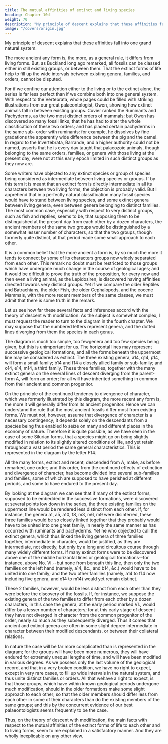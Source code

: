 ```yaml
---
title: The mutual affinities of extinct and living species
heading: Chapter 10d
weight: 70
description: "My principle of descent explains that these affinities fall into one grand natural system"
image: "/covers/origin.jpg"
---
```



My principle of descent explains that these affinities fall into one grand natural system.

The more ancient any form is, the more, as a general rule, it differs from living forms. But, as Buckland long ago remarked, all fossils can be classed either in still existing groups, or between them. That the extinct forms of life help to fill up
the wide intervals between existing genera, families, and orders, cannot be disputed. 

For if we confine our attention either to the living or to the extinct alone, the series is far less perfect than if we combine both into one general system. With respect to the Vertebrata, whole pages could be filled with striking illustrations from our great palaeontologist, Owen, showing how extinct animals fall in between existing groups. Cuvier ranked the Ruminants and Pachyderms, as the two most distinct orders of mammals; but Owen has discovered so many fossil links, that he has had to alter the whole classification of these two orders; and has placed certain pachyderms in the same sub- order with ruminants: for example, he dissolves by fine gradations the apparently wide difference between the pig and the camel. In regard to the Invertebrata, Barrande, and a higher authority could not be named, asserts that he is every day taught that palaeozoic animals, though belonging to the same orders, families, or genera with those living at the present day, were not at this early epoch limited in such distinct groups as they now are.

Some writers have objected to any extinct species or group of species being considered as intermediate between living species or groups. If by this term it is meant that an extinct form is directly intermediate in all its characters between two living forms, the objection is probably valid. But I apprehend that in a perfectly natural classification many fossil species would have to stand between living species, and some extinct genera between living genera, even between genera belonging to distinct families. The most common case, especially with respect to very distinct groups, such as fish and reptiles, seems to be, that supposing them to be distinguished at the present day from each other by a dozen characters, the ancient members of the same two groups would be distinguished by a somewhat lesser number of characters, so that the two groups, though formerly quite distinct, at that period made some small approach to each other.

It is a common belief that the more ancient a form is, by so much the more it tends to connect by some of its characters groups now widely separated from each other. This remark no doubt must be restricted to those groups which have undergone much change in the course of geological ages; and it would be difficult to prove the truth of the proposition, for every now and then even a living animal, as the Lepidosiren, is discovered having affinities directed towards very distinct groups. Yet if we compare the older Reptiles and Batrachians, the older Fish, the older Cephalopods, and the eocene Mammals, with the more recent members of the same classes, we must admit that there is some truth in the remark.

Let us see how far these several facts and inferences accord with the theory of descent with
modification. As the subject is somewhat complex, I must request the reader to turn to the diagram
in the fourth chapter. We may suppose that the numbered letters represent genera, and the dotted
lines diverging from them the species in each genus. 

The diagram is much too simple, too fewgenera and too few species being given, but this is unimportant for us. The horizontal lines may represent successive geological formations, and all the forms beneath the uppermost line may be considered as extinct. The three existing genera, a14, q14, p14, will form a small family; b14 and f14 a closely allied family or sub-family; and o14, e14, m14, a third family. These three families, together with the many extinct genera on the several lines of descent diverging from the parent-form A, will form an order; for all will have inherited something in common from their ancient and
common progenitor. 

On the principle of the continued tendency to divergence of character, which was formerly illustrated by this diagram, the more recent any form is, the more it will generally differ from its ancient progenitor. Hence we can understand the rule that the most ancient fossils differ most from existing forms. We must not, however, assume that divergence of character is a necessary contingency; it depends solely on the descendants from a species being thus enabled to seize on many and different places in the economy of nature. Therefore it is quite possible, as we have seen in the case of some Silurian forms, that a species might go on being slightly modified in relation to its slightly altered conditions of life, and yet retain throughout a vast period the same general characteristics. This is represented in the diagram by the letter F14.

All the many forms, extinct and recent, descended from A, make, as before remarked, one order;
and this order, from the continued effects of extinction and divergence of character, has become
divided into several sub-families and families, some of which are supposed to have perished at
different periods, and some to have endured to the present day.

By looking at the diagram we can see that if many of the extinct forms, supposed to be embedded in the successive formations, were discovered at several points low down in the series, the three existing families on the uppermost line would be rendered less distinct from each other. If, for instance, the genera a1, a5, a10, f8, m3, m6, m9 were disinterred, these three families would be so closely linked together that they probably would have to be united into one great family, in nearly the same manner as has occurred with ruminants and pachyderms. Yet he who objected to call the extinct genera, which thus linked the living genera of three families together, intermediate in character, would be justified, as they are intermediate, not directly, but only by a long and circuitous course through many widely different forms. If many extinct forms were to be discovered above one of the middle horizontal lines or geological formations--for instance, above No. VI.--but none from beneath this line, then only the two families on the left hand (namely, a14, &c., and b14, &c.) would have to be united into one family; and the two other families (namely, a14 to f14 now including five genera, and o14 to m14) would yet remain distinct.

These 2 families, however, would be less distinct from each other than they were before the discovery of the
fossils. If, for instance, we suppose the existing genera of the two families to differ from each other
by a dozen characters, in this case the genera, at the early period marked VI., would differ by a
lesser number of characters; for at this early stage of descent they have not diverged in character
from the common progenitor of the order, nearly so much as they subsequently diverged. Thus it
comes that ancient and extinct genera are often in some slight degree intermediate in character
between their modified descendants, or between their collateral relations.

In nature the case will be far more complicated than is represented in the diagram; for the groups will have been more numerous, they will have endured for extremely unequal lengths of time, and will have been modified in various degrees. As we possess only the last volume of the geological record, and that in a very broken condition, we have no right to expect, except in very rare cases, to fill up wide intervals in the natural system, and thus unite distinct families or orders. All that wehave a right to expect, is that those groups, which have within known geological periods undergone much modification, should in the older formations make some slight approach to each other; so that the older members should differ less from each other in some of their characters than do the existing members of the same groups; and this by the concurrent evidence of our best palaeontologists seems frequently to be the case.

Thus, on the theory of descent with modification, the main facts with respect to the mutual
affinities of the extinct forms of life to each other and to living forms, seem to me explained in a
satisfactory manner. And they are wholly inexplicable on any other view.

